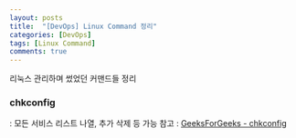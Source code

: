 ```yaml
---
layout: posts
title:  "[DevOps] Linux Command 정리"
categories: [DevOps]
tags: [Linux Command]
comments: true
---
```


리눅스 관리하며 썼었던 커맨드들 정리

### chkconfig
: 모든 서비스 리스트 나열, 추가 삭제 등 가능 
참고 : [GeeksForGeeks - chkconfig](https://www.geeksforgeeks.org/chkconfig-command-in-linux-with-examples/)